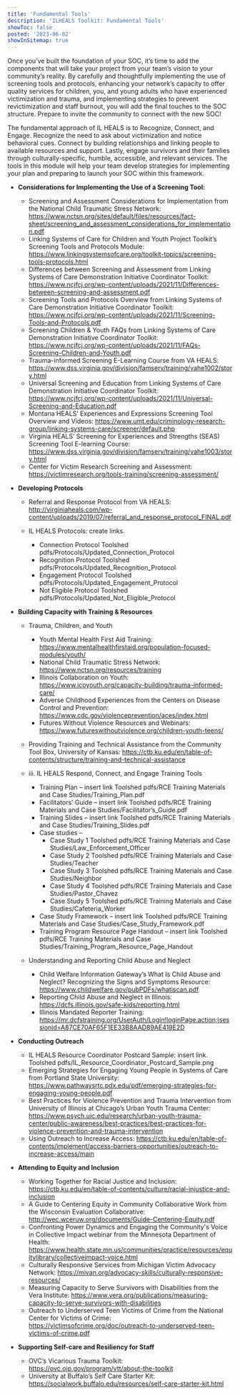 ```yaml
---
title: 'Fundamental Tools'
description: 'ILHEALS Toolkit: Fundamental Tools'
showToc: false
posted: '2023-06-02'
showInSitemap: true
---
```


Once you’ve built the foundation of your SOC, it’s time to add the components that will take your project from your team’s vision to your community’s reality. By carefully and thoughtfully implementing the use of screening tools and protocols, enhancing your network’s capacity to offer quality services for children, you, and young adults who have experienced victimization and trauma, and implementing strategies to prevent revictimization and staff burnout, you will add the final touches to the SOC structure. Prepare to invite the community to connect with the new SOC!

The fundamental approach of IL HEALS is to Recognize, Connect, and Engage. Recognize the need to ask about victimization and notice behavioral cues. Connect by building relationships and linking people to available resources and support. Lastly, engage survivors and their families through culturally-specific, humble, accessible, and relevant services. The tools in this module will help your team develop strategies for implementing your plan and preparing to launch your SOC within this framework.

- **Considerations for Implementing the Use of a Screening Tool:**

  - Screening and Assessment Considerations for Implementation from the National Child Traumatic Stress Network: https://www.nctsn.org/sites/default/files/resources/fact-sheet/screening_and_assessment_considerations_for_implementation.pdf
  - Linking Systems of Care for Children and Youth Project Toolkit’s Screening Tools and Protocols Module: https://www.linkingsystemsofcare.org/toolkit-topics/screening-tools-protocols.html
  - Differences between Screening and Assessment from Linking Systems of Care Demonstration Initiative Coordinator Toolkit: https://www.ncjfcj.org/wp-content/uploads/2021/11/Differences-between-screening-and-assessment.pdf
  - Screening Tools and Protocols Overview from Linking Systems of Care Demonstration Initiative Coordinator Toolkit: https://www.ncjfcj.org/wp-content/uploads/2021/11/Screening-Tools-and-Protocols.pdf
  - Screening Children & Youth FAQs from Linking Systems of Care Demonstration Initiative Coordinator Toolkit: https://www.ncjfcj.org/wp-content/uploads/2021/11/FAQs-Screening-Children-and-Youth.pdf
  - Trauma-informed Screening E-Learning Course from VA HEALS: https://www.dss.virginia.gov/division/famserv/training/vahe1002/story.html
  - Universal Screening and Education from Linking Systems of Care Demonstration Initiative Coordinator Toolkit: https://www.ncjfcj.org/wp-content/uploads/2021/11/Universal-Screening-and-Education.pdf
  - Montana HEALS’ Experiences and Expressions Screening Tool Overview and Videos: https://www.umt.edu/criminology-research-group/linking-systems-care/screener/default.php
  - Virginia HEALS’ Screening for Experiences and Strengths (SEAS) Screening Tool E-learning Course: https://www.dss.virginia.gov/division/famserv/training/vahe1003/story.html
  - Center for Victim Research Screening and Assessment: https://victimresearch.org/tools-training/screening-assessment/

- **Developing Protocols**

  - Referral and Response Protocol from VA HEALS: http://virginiaheals.com/wp-content/uploads/2019/07/referral_and_response_protocol_FINAL.pdf
  - IL HEALS Protocols: create links.

    - Connection Protocol Toolshed pdfs/Protocols/Updated_Connection_Protocol
    - Recognition Protocol Toolshed pdfs/Protocols/Updated_Recognition_Protocol
    - Engagement Protocol Toolshed pdfs/Protocols/Updated_Engagement_Protocol
    - Not Eligible Protocol Toolshed pdfs/Protocols/Updated_Not_Eligible_Protocol

- **Building Capacity with Training & Resources**

  - Trauma, Children, and Youth

    - Youth Mental Health First Aid Training: https://www.mentalhealthfirstaid.org/population-focused-modules/youth/
    - National Child Traumatic Stress Network: https://www.nctsn.org/resources/training
    - Illinois Collaboration on Youth: https://www.icoyouth.org/capacity-building/trauma-informed-care/
    - Adverse Childhood Experiences from the Centers on Disease Control and Prevention: https://www.cdc.gov/violenceprevention/aces/index.html
    - Futures Without Violence Resources and Webinars: https://www.futureswithoutviolence.org/children-youth-teens/

  - Providing Training and Technical Assistance from the Community Tool Box, University of Kansas: https://ctb.ku.edu/en/table-of-contents/structure/training-and-technical-assistance
  - iii. IL HEALS Respond, Connect, and Engage Training Tools

    - Training Plan – insert link Toolshed pdfs/RCE Training Materials and Case Studies/Training_Plan.pdf
    - Facilitators’ Guide – insert link Toolshed pdfs/RCE Training Materials and Case Studies/Facilitator’s_Guide.pdf
    - Training Slides – insert link Toolshed pdfs/RCE Training Materials and Case Studies/Training_Slides.pdf
    - Case studies –
      - Case Study 1 Toolshed pdfs/RCE Training Materials and Case Studies/Law_Enforcement_Officer
      - Case Study 2 Toolshed pdfs/RCE Training Materials and Case Studies/Teacher
      - Case Study 3 Toolshed pdfs/RCE Training Materials and Case Studies/Neighbor
      - Case Study 4 Toolshed pdfs/RCE Training Materials and Case Studies/Pastor_Chavez
      - Case Study 5 Toolshed pdfs/RCE Training Materials and Case Studies/Cafeteria_Worker
    - Case Study Framework – insert link Toolshed pdfs/RCE Training Materials and Case Studies/Case_Study_Framework.pdf
    - Training Program Resource Page Handout – insert link Toolshed pdfs/RCE Training Materials and Case Studies/Training_Program_Resource_Page_Handout

  - Understanding and Reporting Child Abuse and Neglect

    - Child Welfare Information Gateway’s What Is Child Abuse and Neglect? Recognizing the Signs and Symptoms Resource: https://www.childwelfare.gov/pubPDFs/whatiscan.pdf
    - Reporting Child Abuse and Neglect in Illinois: https://dcfs.illinois.gov/safe-kids/reporting.html
    - Illinois Mandated Reporter Training: https://mr.dcfstraining.org/UserAuth/Login!loginPage.action;jsessionid=A87CE70AF65F1EE33B8AAD89AE419E2D

- **Conducting Outreach**

  - IL HEALS Resource Coordinator Postcard Sample: insert link. Toolshed pdfs/IL_Resource_Coordinator_Postcard_Sample.png
  - Emerging Strategies for Engaging Young People in Systems of Care from Portland State University: https://www.pathwaysrtc.pdx.edu/pdf/emerging-strategies-for-engaging-young-people.pdf
  - Best Practices for Violence Prevention and Trauma Intervention from University of Illinois at Chicago’s Urban Youth Trauma Center: https://www.psych.uic.edu/research/urban-youth-trauma-center/public-awareness/best-practices/best-practices-for-violence-prevention-and-trauma-intervention
  - Using Outreach to Increase Access: https://ctb.ku.edu/en/table-of-contents/implement/access-barriers-opportunities/outreach-to-increase-access/main

- **Attending to Equity and Inclusion**

  - Working Together for Racial Justice and Inclusion: https://ctb.ku.edu/en/table-of-contents/culture/racial-injustice-and-inclusion
  - A Guide to Centering Equity in Community Collaborative Work from the Wisconsin Evaluation Collaborative: http://wec.wceruw.org/documents/Guide-Centering-Equity.pdf
  - Confronting Power Dynamics and Engaging the Community's Voice in Collective Impact webinar from the Minnesota Department of Health: https://www.health.state.mn.us/communities/practice/resources/equitylibrary/collectiveimpact-voice.html
  - Culturally Responsive Services from Michigan Victim Advocacy Network: https://mivan.org/advocacy-skills/culturally-responsive-resources/
  - Measuring Capacity to Serve Survivors with Disabilities from the Vera Institute: https://www.vera.org/publications/measuring-capacity-to-serve-survivors-with-disabilities
  - Outreach to Underserved Teen Victims of Crime from the National Center for Victims of Crime: https://victimsofcrime.org/doc/outreach-to-underserved-teen-victims-of-crime.pdf

- **Supporting Self-care and Resiliency for Staff**

  - OVC’s Vicarious Trauma Toolkit: https://ovc.ojp.gov/program/vtt/about-the-toolkit
  - University at Buffalo’s Self Care Starter Kit: https://socialwork.buffalo.edu/resources/self-care-starter-kit.html
